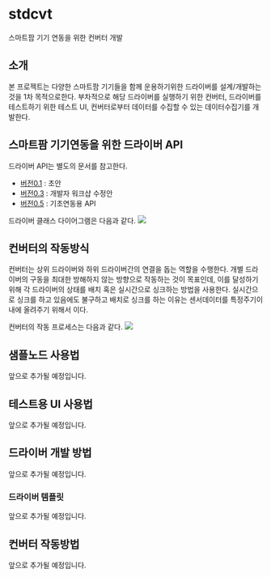# stdcvt
스마트팜 기기 연동을 위한 컨버터 개발

## 소개
본 프로젝트는 다양한 스마트팜 기기들을 함께 운용하기위한 드라이버를 설계/개발하는 것을 1차 목적으로한다. 부차적으로 해당 드라이버를 실행하기 위한 컨버터, 드라이버를 테스트하기 위한 테스트 UI, 컨버터로부터 데이터를 수집할 수 있는 데이터수집기를 개발한다.

## 스마트팜 기기연동을 위한 드라이버 API
드라이버 API는 별도의 문서를 참고한다.
* [버전0.1]() : 초안
* [버전0.3]() : 개발자 워크샵 수정안
* [버전0.5]() : 기초연동용 API

드라이버 클래스 다이어그램은 다음과 같다.
![](doc/converter_class.png=600x)

## 컨버터의 작동방식
컨버터는 상위 드라이버와 하위 드라이버간의 연결을 돕는 역할을 수행한다. 개별 드라이버의 구동을 최대한 방해하지 않는 방향으로 작동하는 것이 목표인데, 이를 달성하기 위해 각 드라이버의 상태를 배치 혹은 실시간으로 싱크하는 방법을 사용한다. 실시간으로 싱크를 하고 있음에도 불구하고 배치로 싱크를 하는 이유는 센서데이터를 특정주기이내에 올려주기 위해서 이다.

컨버터의 작동 프로세스는 다음과 같다.
![](doc/converter_sequence.png=600x)

## 샘플노드 사용법
앞으로 추가될 예정입니다.
## 테스트용 UI 사용법
앞으로 추가될 예정입니다.

## 드라이버 개발 방법
앞으로 추가될 예정입니다.
### 드라이버 템플릿
앞으로 추가될 예정입니다.

## 컨버터 작동방법
앞으로 추가될 예정입니다.
